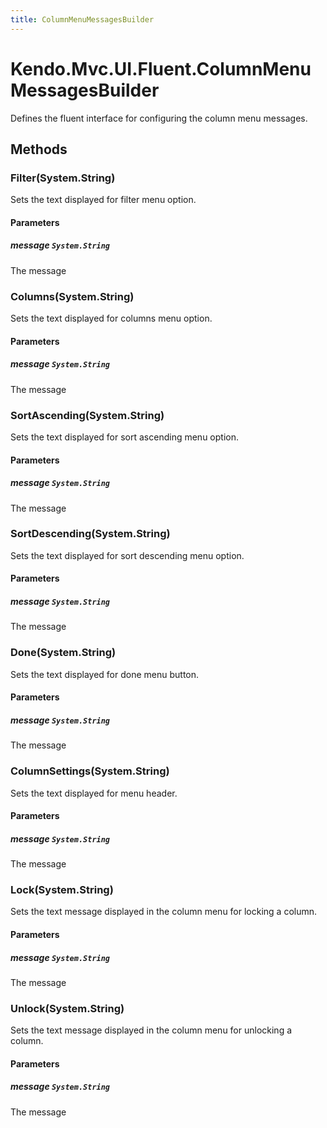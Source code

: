 ```yaml
---
title: ColumnMenuMessagesBuilder
---
```


# Kendo.Mvc.UI.Fluent.ColumnMenuMessagesBuilder
Defines the fluent interface for configuring the column menu messages.




## Methods


### Filter(System.String)
Sets the text displayed for filter menu option.


#### Parameters

##### message `System.String`
The message





### Columns(System.String)
Sets the text displayed for columns menu option.


#### Parameters

##### message `System.String`
The message





### SortAscending(System.String)
Sets the text displayed for sort ascending menu option.


#### Parameters

##### message `System.String`
The message





### SortDescending(System.String)
Sets the text displayed for sort descending menu option.


#### Parameters

##### message `System.String`
The message





### Done(System.String)
Sets the text displayed for done menu button.


#### Parameters

##### message `System.String`
The message





### ColumnSettings(System.String)
Sets the text displayed for menu header.


#### Parameters

##### message `System.String`
The message





### Lock(System.String)
Sets the text message displayed in the column menu for locking a column.


#### Parameters

##### message `System.String`
The message





### Unlock(System.String)
Sets the text message displayed in the column menu for unlocking a column.


#### Parameters

##### message `System.String`
The message






